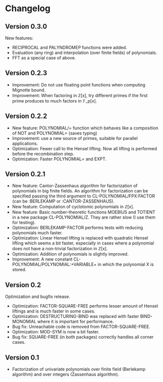 # Changelog

## Version 0.3.0

New features:

* RECIPROCAL and PALYNDROMEP functions were added.
* Evaluation (any ring) and interpolation (over finite fields) of polynomials.
* FFT as a special case of above.

## Version 0.2.3

* Improvement: Do not use floating point functions when computing Mignotte
  bound.
* Improvement: When factoring in ℤ[x], try different primes if the first prime
  produces to much factors in 𝔽_p[x].

## Version 0.2.2

* New feature: POLYNOMIAL/= function which behaves like a composition of NOT and
  POLYNOMIAL= (saves typing)
* Improvement: use a new source of primes, suitable for parallel applications.
* Optimization: Fewer call to the Hensel lifting. Now all lifting is performed
  before the recombination step.
* Optimization: Faster POLYNOMIAL= and EXPT.

## Version 0.2.1

* New feature: Cantor-Zassenhaus algorithm for factorization of polynomials in
  big finite fields. An algorithm for factorization can be specified passing the
  third argument to CL-POLYNOMIAL/FPX:FACTOR (can be :BERLEKAMP or
  :CANTOR-ZASSENHAUS).
* New feature: Computation of cyclotomic polynomials in ℤ[x].
* New feature: Basic number-theoretic functions MOEBIUS and TOTIENT in a new
  package CL-POLYNOMIAL/Z. They are rather slow (I use them for testing).
* Optimization: BERLEKAMP-FACTOR performs tests with reducing polynomials much
  faster.
* Optimization: Linear Hensel lifting is replaced with quadratic Hensel lifting
  which seems a bit faster, especially in cases where a polynomial does not have
  a non-trivial factorization in ℤ[x].
* Optimization: Addition of polynomials is slightly improved.
* Improvement: A new constant CL-POLYNOMIAL/POLYNOMIAL:+VARIABLE+ in which the
  polynomial X is stored.

## Version 0.2

Optimization and bugfix release.

* Optimization: FACTOR-SQUARE-FREE performs lesser amount of Hensel liftings and
  is much faster in some cases.
* Optimization: DESTRUCTURING-BIND was replaced with faster BIND-MONOMIAL where
  it is important for performance.
* Bug fix: Unreachable code is removed from FACTOR-SQUARE-FREE.
* Optimization: MOD-SYM is now a bit faster.
* Bug fix: SQUARE-FREE (in both packages) correctly handles all corner cases.

## Version 0.1

* Factorization of univariate polynomials over finite field (Berlekamp
  algorithm) and over integers (Zassenhaus algorithm).
